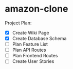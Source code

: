# amazon-clone

Project Plan:

-   [x] Create Wiki Page
-   [x] Create Database Schema
-   [ ] Plan Feature List
-   [ ] Plan API Routes
-   [ ] Plan Frontend Routes
-   [ ] Create User Stories
